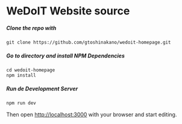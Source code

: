 # WeDoIT Website source

##### Clone the repo with

```
git clone https://github.com/gtoshinakano/wedoit-homepage.git
```

##### Go to directory and install NPM Dependencies
```
cd wedoit-homepage
npm install
```

##### Run de Development Server
```bash
npm run dev
```

Then open [http://localhost:3000](http://localhost:3000) with your browser and start editing.
